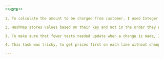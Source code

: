 ```yaml
---
**NOTE**

1. To calculate the amount to be charged from customer, I used Integer total which added the integer values of each item and then converted to float. Later, printed in the end.

2. HashMap stores values based on their key and not in the order they were added in the HashMap. So, I simply used LinkedHashMap to keep track of the order of insertion of items to the list. 

3. To make sure that fewer tests needed update when a change is made, I used the concepts Single Responsibility Principle (SRP). This helped to divide the functionality of ShoppingCartTest class and make to other classes, one to handle different types of test cases i.e ContentCheck Class and another one to handle features like add an item and print receipt, which were quite repititive,  into ShoppingCartFeatures class.

4. This task was tricky, to get prices first on each line without changing the interface. I thought if the printReceipt() is called twice then prices will appear first else they will apear the normal way. So I used count and counter variables to keep track of the number of times print functions were called. I even made a few changes in ShoppingCartTest.java to test this. For the second call of print function, I removed the printed data, and checked with "price - quantity - item" format type. 

---
```


